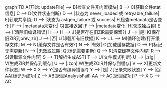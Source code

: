 graph TD
    A[开始: updateFile] --> B[检查文件非内置模块]
    B --> C[获取文件stat信息]
    C --> D{文件状态判断}
    D --> |状态为 never_loaded 或 retryable_failure| E[获取共享锁]
    D --> |状态为 astgen_failure 或 success| F[检查metadata是否变化]
    F --> |metadata未变化| G[直接返回]
    F --> |metadata变化| H[获取独占锁]
    E --> I[清除旧编译错误]
    H --> I
    I --> J{是否存在旧ZIR需要保留?}
    J --> |是| K[保存旧ZIR到prev_zir]
    J --> |否| L[卸载所有旧数据]
    K --> L
    L --> M[循环创建/打开缓存文件]
    M --> N{缓存文件是否有效?}
    N --> |有效| O[加载缓存数据]
    O --> P[标记无需更新]
    N --> |无效或过期| Q[标记需要更新]
    Q --> R[清空缓存文件内容]
    R --> S[读取源文件内容]
    S --> T[解析生成AST]
    T --> U{文件模式判断}
    U --> |.zig| V[生成ZIR并保存到缓存]
    U --> |.zon| W[生成ZOIR并保存到缓存]
    V --> X[更新文件状态]
    W --> X
    X --> Y{是否有编译错误?}
    Y --> |是| Z[记录失败状态]
    Y --> |否| AA[标记为成功]
    Z --> AB[返回AnalysisFail]
    AA --> AC[返回成功]
    P --> X
    G --> AC
